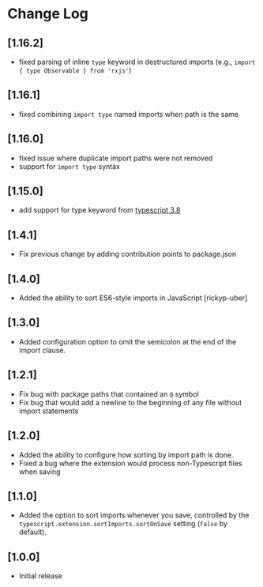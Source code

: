 # Change Log

## [1.16.2]

- fixed parsing of inline `type` keyword in destructured imports (e.g., `import { type Observable } from 'rxjs'`)

## [1.16.1]

- fixed combining `import type` named imports when path is the same

## [1.16.0]

- fixed issue where duplicate import paths were not removed
- support for `import type` syntax

## [1.15.0]

- add support for type keyword from [typescript 3.8](https://www.typescriptlang.org/docs/handbook/release-notes/typescript-3-8.html)

## [1.4.1]

- Fix previous change by adding contribution points to package.json

## [1.4.0]

- Added the ability to sort ES6-style imports in JavaScript [rickyp-uber]

## [1.3.0]

- Added configuration option to omit the semicolon at the end of the import clause.

## [1.2.1]

- Fix bug with package paths that contained an `@` symbol
- Fix bug that would add a newline to the beginning of any file without import statements

## [1.2.0]

- Added the ability to configure how sorting by import path is done.
- Fixed a bug where the extension would process non-Typescript files when saving

## [1.1.0]

- Added the option to sort imports whenever you save, controlled by the `typescript.extension.sortImports.sortOnSave` setting (`false` by default).

## [1.0.0]

- Initial release
